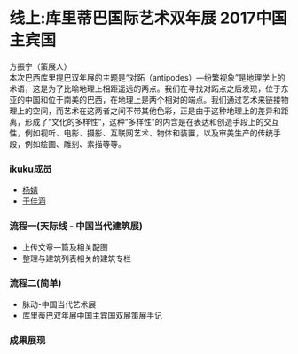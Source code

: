 # 线上:库里蒂巴国际艺术双年展 2017中国主宾国


方振宁（策展人）  
本次巴西库里提巴双年展的主题是“对跖（antipodes）—纷繁视象”是地理学上的术语，这是为了比喻地理上相距遥远的两点。我们在寻找对跖点之后发现，位于东亚的中国和位于南美的巴西，在地理上是两个相对的端点。我们通过艺术来链接物理上的空间，而艺术在这两者之间不带其他色彩，正是由于这种地理上的差异和距离，形成了“文化的多样性”，这种“多样性”的内含是在表达和创造手段上的交互性，例如视听、电影、摄影、互联网艺术、物体和装置，以及审美生产的传统手段，例如绘画、雕刻、素描等等。


### ikuku成员  

* [杨婧](http://www.ikuku.cn/user/17592)   
* [于佳涵](http://www.ikuku.cn/user/16843)  


### 流程一(天际线 - 中国当代建筑展)  

* 上传文章一篇及相关配图
* 整理与建筑列表相关的建筑专栏  


### 流程二(简单)

* 脉动-中国当代艺术展
* 库里蒂巴双年展中国主宾国双展策展手记



### 成果展现  




